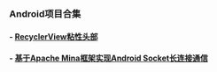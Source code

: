 ### Android项目合集
#### - [RecyclerView粘性头部](https://github.com/DwayneZhang/StickHeader)
#### - [基于Apache Mina框架实现Android Socket长连接通信](https://github.com/DwayneZhang/MinaSocket)